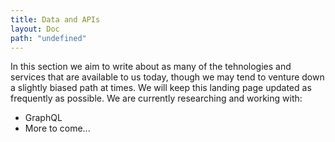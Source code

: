 ```yaml
---
title: Data and APIs
layout: Doc
path: "undefined"
---
```


In this section we aim to write about as many of the tehnologies and services that are available to us today, though we may tend to venture down a slightly biased path at times. We will keep this landing page updated as frequently as possible. We are currently researching and working with:

* GraphQL
* More to come...